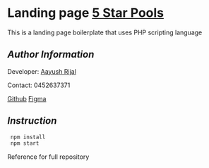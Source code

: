 # Landing page [5 Star Pools](https://5starpools.com.au/)

This is a landing page boilerplate that uses PHP scripting language

## _Author Information_

Developer: [Aayush Rijal](https://www.aayushrijal.net)

Contact: 0452637371

[Github](https://github.com/aayushrijal91/5starspool)
[Figma](https://www.figma.com/file/Mre1XPEnVQ2yOVJ9R2yXWm/5-Star-Pools-Landing-Page?node-id=11%3A382)

## _Instruction_

```bash
 npm install
 npm start
 ```

Reference for full repository

